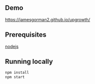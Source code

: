 ## Demo

https://jamesgorman2.github.io/upgrowth/

## Prerequisites

[nodejs](https://nodejs.org)

## Running locally

```bash
npm install
npm start
```
